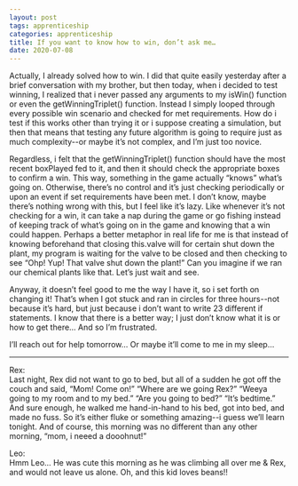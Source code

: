 ```yaml
---
layout: post 
tags: apprenticeship
categories: apprenticeship
title: If you want to know how to win, don’t ask me…
date: 2020-07-08
---
```


Actually, I already solved how to win.  I did that quite easily yesterday after a brief conversation with my brother, but then today, when i decided to test winning, I realized that i never passed any arguments to my isWin() function or even the getWinningTriplet() function.  Instead I simply looped through every possible win scenario and checked for met requirements.  How do i test if this works other than trying it or i suppose creating a simulation, but then that means that testing any future algorithm is going to require just as much complexity--or maybe it’s not complex, and I’m just too novice.  

Regardless, i felt that the getWinningTriplet() function should have the most recent boxPlayed fed to it, and then it should check the appropriate boxes to confirm a win.  This way, something in the game actually “knows” what’s going on.  Otherwise, there’s no control and it’s just checking periodically or upon an event if set requirements have been met.  I don’t know, maybe there’s nothing wrong with this, but I feel like it’s lazy.  Like whenever it’s not checking for a win, it can take a nap during the game or go fishing instead of keeping track of what’s going on in the game and knowing that a win could happen.  Perhaps a better metaphor in real life for me is that instead of knowing beforehand that closing this.valve will for certain shut down the plant, my program is waiting for the valve to be closed and then checking to see “Ohp!  Yup!  That valve shut down the plant!”  Can you imagine if we ran our chemical plants like that.  Let’s just wait and see.  

Anyway, it doesn’t feel good to me the way I have it, so i set forth on changing it!  That’s when I got stuck and ran in circles for three hours--not because it’s hard, but just because i don’t want to write 23 different if statements.  I know that there is a better way; I just don’t know what it is or how to get there…  And so I’m frustrated.  

I’ll reach out for help tomorrow…  Or maybe it’ll come to me in my sleep…

***
Rex:  
Last night, Rex did not want to go to bed, but all of a sudden he got off the couch and said, “Mom! Come on!”  “Where are we going Rex?”  “Weeya going to my room and to my bed.”  “Are you going to bed?”  “It’s bedtime.”  And sure enough, he walked me hand-in-hand to his bed, got into bed, and made no fuss.  So it’s either fluke or something amazing--i guess we’ll learn tonight.  And of course, this morning was no different than any other morning, “mom, i neeed a dooohnut!”

Leo:  
Hmm Leo…  He was cute this morning as he was climbing all over me & Rex, and would not leave us alone.  Oh, and this kid loves beans!!
